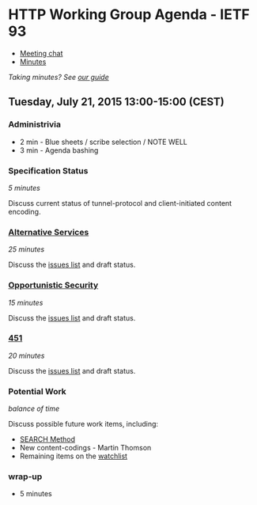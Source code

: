# HTTP Working Group Agenda - IETF 93

* [Meeting chat](xmpp:httpbis@jabber.ietf.org?join)
* [Minutes](http://etherpad.tools.ietf.org:9000/p/ietf93-httpbis)

*Taking minutes? See [our guide](https://github.com/httpwg/wiki/wiki/TakingMinutes)*


## Tuesday, July 21, 2015 13:00-15:00 (CEST)

### Administrivia

* 2 min - Blue sheets / scribe selection / NOTE WELL
* 3 min - Agenda bashing


### Specification Status

*5 minutes*

Discuss current status of tunnel-protocol and client-initiated content encoding.


### [Alternative Services](https://tools.ietf.org/html/draft-ietf-httpbis-alt-svc)

*25 minutes*

Discuss the [issues list](https://github.com/httpwg/http-extensions/issues?q=is%3Aopen+is%3Aissue+label%3Aalt-svc) and draft status.


### [Opportunistic Security](https://tools.ietf.org/html/draft-ietf-httpbis-http2-encryption)

*15 minutes*

Discuss the [issues list](https://github.com/httpwg/http-extensions/issues?q=is%3Aopen+is%3Aissue+label%3Aopp-sec) and draft status.


### [451](https://tools.ietf.org/html/draft-ietf-httpbis-legally-restricted-status)

*20 minutes*

Discuss the [issues list](https://github.com/httpwg/http-extensions/issues?q=is%3Aopen+is%3Aissue+label%3A451) and draft status.


### Potential Work

*balance of time*

Discuss possible future work items, including:

 * [SEARCH Method](https://tools.ietf.org/html/draft-snell-search-method)
 * New content-codings - Martin Thomson
 * Remaining items on the [watchlist](https://github.com/httpwg/wiki/wiki/WatchList)
 

### wrap-up

* 5 minutes
